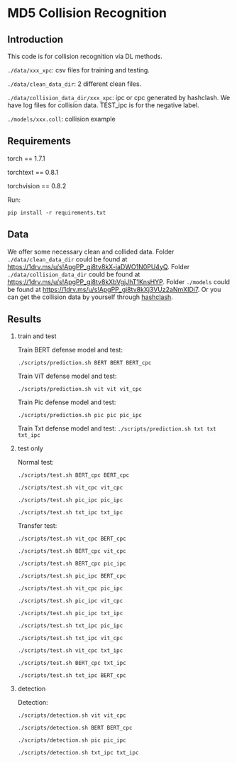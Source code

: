 # MD5 Collision Recognition

## Introduction

This code is for collision recognition via DL methods.

`./data/xxx_xpc`: csv files for training and testing.

`./data/clean_data_dir`: 2 different clean files. 

`./data/collision_data_dir/xxx_xpc`: ipc or cpc generated by hashclash. We have log files for collision data. TEST_ipc is for the negative label.

`./models/xxx.coll`: collision example


## Requirements

torch == 1.7.1

torchtext == 0.8.1

torchvision == 0.8.2

Run:
```
pip install -r requirements.txt
```

## Data

We offer some necessary clean and collided data. Folder `./data/clean_data_dir` could be found at https://1drv.ms/u/s!ApgPP_gi8tv8kX-jaDWO1N0PU4yQ. Folder `./data/collision_data_dir` could be found at https://1drv.ms/u/s!ApgPP_gi8tv8kXbVgjJhT1KnsHYP. Folder `./models` could be found at https://1drv.ms/u/s!ApgPP_gi8tv8kXj3VUz2aNmXIDi7. Or you can get the collision data by yourself through [hashclash](https://github.com/cr-marcstevens/hashclash).


## Results

1. train and test

    Train BERT defense model and test:

    `./scripts/prediction.sh BERT BERT BERT_cpc`

    Train ViT defense model and test:

    `./scripts/prediction.sh vit vit vit_cpc`

    Train Pic defense model and test:

    `./scripts/prediction.sh pic pic pic_ipc`

    Train Txt defense model and test:
    `./scripts/prediction.sh txt txt txt_ipc`

2. test only

    Normal test:
    
    `./scripts/test.sh BERT_cpc BERT_cpc`

    `./scripts/test.sh vit_cpc vit_cpc`
    
    `./scripts/test.sh pic_ipc pic_ipc`
    
    `./scripts/test.sh txt_ipc txt_ipc`

    Transfer test:
    
    `./scripts/test.sh vit_cpc BERT_cpc`
    
    `./scripts/test.sh BERT_cpc vit_cpc`
    
    `./scripts/test.sh BERT_cpc pic_ipc`
    
    `./scripts/test.sh pic_ipc BERT_cpc`
    
    `./scripts/test.sh vit_cpc pic_ipc`
    
    `./scripts/test.sh pic_ipc vit_cpc`
    
    `./scripts/test.sh pic_ipc txt_ipc`
    
    `./scripts/test.sh txt_ipc pic_ipc`
    
    `./scripts/test.sh txt_ipc vit_cpc`
    
    `./scripts/test.sh vit_cpc txt_ipc`
    
    `./scripts/test.sh BERT_cpc txt_ipc`
    
    `./scripts/test.sh txt_ipc BERT_cpc`

3. detection

    Detection:

    `./scripts/detection.sh vit vit_cpc`

    `./scripts/detection.sh BERT BERT_cpc`

    `./scripts/detection.sh pic pic_ipc`

    `./scripts/detection.sh txt_ipc txt_ipc`